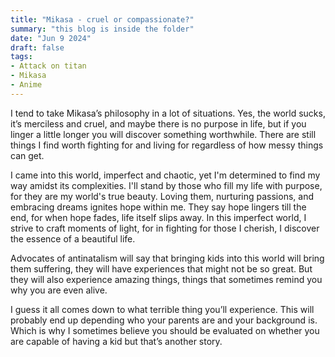 ```yaml
---
title: "Mikasa - cruel or compassionate?"
summary: "this blog is inside the folder" 
date: "Jun 9 2024"
draft: false
tags:
- Attack on titan
- Mikasa
- Anime
---
```


I tend to take Mikasa’s philosophy in a lot of situations. Yes, the world sucks, it’s merciless and cruel, and maybe there is no purpose in life, but if you linger a little longer you will discover something worthwhile. There are still things I find worth fighting for and living for regardless of how messy things can get. 

I came into this world, imperfect and chaotic, yet I'm determined to find my way amidst its complexities. I'll stand by those who fill my life with purpose, for they are my world's true beauty. Loving them, nurturing passions, and embracing dreams ignites hope within me. They say hope lingers till the end, for when hope fades, life itself slips away.
In this imperfect world, I strive to craft moments of light, for in fighting for those I cherish, I discover the essence of a beautiful life.

Advocates of antinatalism will say that bringing kids into this world will bring them suffering, they will have experiences that might not be so great. But they will also experience amazing things, things that sometimes remind you why you are even alive. 

I guess it all comes down to what terrible thing you’ll experience. This will probably end up depending who your parents are and your background is. Which is why I sometimes believe you should be evaluated on whether you are capable of having a kid but that’s another story.
